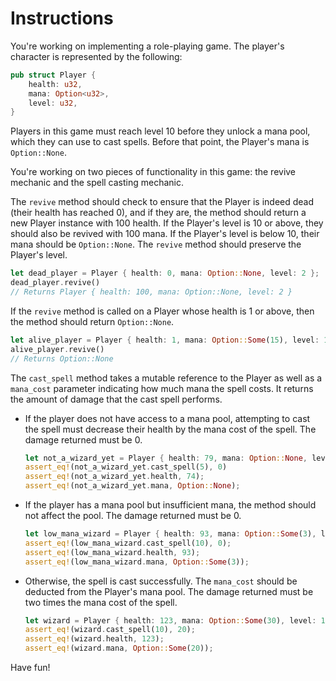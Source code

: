 # Instructions

You're working on implementing a role-playing game.
The player's character is represented by the following:

```rust
pub struct Player {
    health: u32,
    mana: Option<u32>,
    level: u32,
}
```

Players in this game must reach level 10 before they unlock a mana pool, which they can use to cast spells.
Before that point, the Player's mana is `Option::None`.

You're working on two pieces of functionality in this game: the revive mechanic and the spell casting mechanic.

The `revive` method should check to ensure that the Player is indeed dead (their health has reached 0), and if they are, the method should return a new Player instance with 100 health.
If the Player's level is 10 or above, they should also be revived with 100 mana.
If the Player's level is below 10, their mana should be `Option::None`.
The `revive` method should preserve the Player's level.

```rust
let dead_player = Player { health: 0, mana: Option::None, level: 2 };
dead_player.revive()
// Returns Player { health: 100, mana: Option::None, level: 2 }
```

If the `revive` method is called on a Player whose health is 1 or above, then the method should return `Option::None`.

```rust
let alive_player = Player { health: 1, mana: Option::Some(15), level: 11 };
alive_player.revive()
// Returns Option::None
```

The `cast_spell` method takes a mutable reference to the Player as well as a `mana_cost` parameter indicating how much mana the spell costs.
It returns the amount of damage that the cast spell performs.

- If the player does not have access to a mana pool, attempting to cast the spell must decrease their health by the mana cost of the spell.
  The damage returned must be 0.

  ```rust
  let not_a_wizard_yet = Player { health: 79, mana: Option::None, level: 9 };
  assert_eq!(not_a_wizard_yet.cast_spell(5), 0)
  assert_eq!(not_a_wizard_yet.health, 74);
  assert_eq!(not_a_wizard_yet.mana, Option::None);
  ```

- If the player has a mana pool but insufficient mana, the method should not affect the pool.
The damage returned must be 0.

  ```rust
  let low_mana_wizard = Player { health: 93, mana: Option::Some(3), level: 12 };
  assert_eq!(low_mana_wizard.cast_spell(10), 0);
  assert_eq!(low_mana_wizard.health, 93);
  assert_eq!(low_mana_wizard.mana, Option::Some(3));
  ```

- Otherwise, the spell is cast successfully.
  The `mana_cost` should be deducted from the Player's mana pool.
  The damage returned must be two times the mana cost of the spell.

  ```rust
  let wizard = Player { health: 123, mana: Option::Some(30), level: 18 };
  assert_eq!(wizard.cast_spell(10), 20);
  assert_eq!(wizard.health, 123);
  assert_eq!(wizard.mana, Option::Some(20));
  ```

Have fun!
